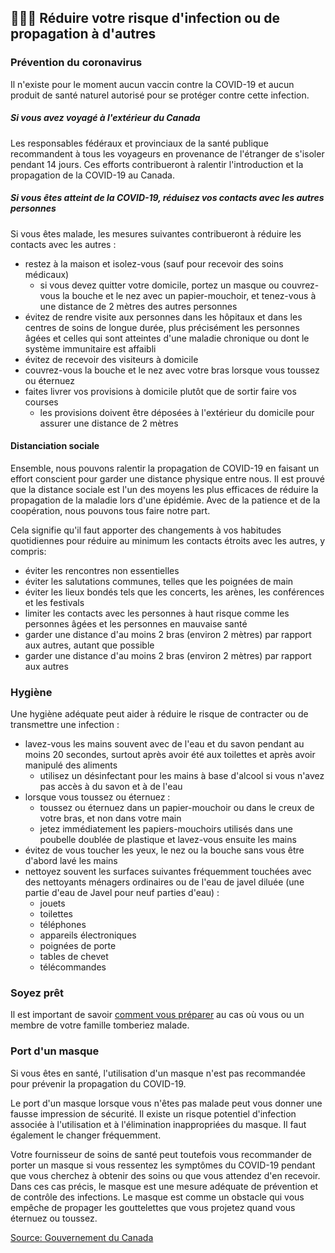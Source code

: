 ## 👨‍👩‍👧 Réduire votre risque d'infection ou de propagation à d'autres

### Prévention du coronavirus

Il n'existe pour le moment aucun vaccin contre la COVID-19 et aucun produit de santé naturel autorisé pour se protéger contre cette infection.

##### Si vous avez voyagé à l'extérieur du Canada

Les responsables fédéraux et provinciaux de la santé publique recommandent à tous les voyageurs en provenance de l'étranger de s'isoler pendant 14 jours. Ces efforts contribueront à ralentir l'introduction et la propagation de la COVID-19 au Canada.

##### Si vous êtes atteint de la COVID-19, réduisez vos contacts avec les autres personnes

Si vous êtes malade, les mesures suivantes contribueront à réduire les contacts avec les autres :

- restez à la maison et isolez-vous (sauf pour recevoir des soins médicaux)
  - si vous devez quitter votre domicile, portez un masque ou couvrez-vous la bouche et le nez avec un papier-mouchoir, et tenez-vous à une distance de 2 mètres des autres personnes
- évitez de rendre visite aux personnes dans les hôpitaux et dans les centres de soins de longue durée, plus précisément les personnes âgées et celles qui sont atteintes d'une maladie chronique ou dont le système immunitaire est affaibli
- évitez de recevoir des visiteurs à domicile
- couvrez-vous la bouche et le nez avec votre bras lorsque vous toussez ou éternuez
- faites livrer vos provisions à domicile plutôt que de sortir faire vos courses
  - les provisions doivent être déposées à l'extérieur du domicile pour assurer une distance de 2 mètres

#### Distanciation sociale

Ensemble, nous pouvons ralentir la propagation de COVID-19 en faisant un effort conscient pour garder une distance physique entre nous. Il est prouvé que la distance sociale est l'un des moyens les plus efficaces de réduire la propagation de la maladie lors d'une épidémie. Avec de la patience et de la coopération, nous pouvons tous faire notre part.

Cela signifie qu'il faut apporter des changements à vos habitudes quotidiennes pour réduire au minimum les contacts étroits avec les autres, y compris:

- éviter les rencontres non essentielles
- éviter les salutations communes, telles que les poignées de main
- éviter les lieux bondés tels que les concerts, les arènes, les conférences et les festivals
- limiter les contacts avec les personnes à haut risque comme les personnes âgées et les personnes en mauvaise santé
- garder une distance d'au moins 2 bras (environ 2 mètres) par rapport aux autres, autant que possible
- garder une distance d'au moins 2 bras (environ 2 mètres) par rapport aux autres

### Hygiène

Une hygiène adéquate peut aider à réduire le risque de contracter ou de transmettre une infection :

- lavez-vous les mains souvent avec de l'eau et du savon pendant au moins 20 secondes, surtout après avoir été aux toilettes et après avoir manipulé des aliments
  - utilisez un désinfectant pour les mains à base d'alcool si vous n'avez pas accès à du savon et à de l'eau
- lorsque vous toussez ou éternuez :
  - toussez ou éternuez dans un papier-mouchoir ou dans le creux de votre bras, et non dans votre main
  - jetez immédiatement les papiers-mouchoirs utilisés dans une poubelle doublée de plastique et lavez-vous ensuite les mains
- évitez de vous toucher les yeux, le nez ou la bouche sans vous être d'abord lavé les mains
- nettoyez souvent les surfaces suivantes fréquemment touchées avec des nettoyants ménagers ordinaires ou de l'eau de javel diluée (une partie d'eau de Javel pour neuf parties d'eau) :
  - jouets
  - toilettes
  - téléphones
  - appareils électroniques
  - poignées de porte
  - tables de chevet
  - télécommandes

### Soyez prêt

Il est important de savoir [comment vous préparer](https://www.canada.ca/fr/sante-publique/services/maladies/2019-nouveau-coronavirus/preparation.html) au cas où vous ou un membre de votre famille tomberiez malade.

### Port d'un masque

Si vous êtes en santé, l'utilisation d'un masque n'est pas recommandée pour prévenir la propagation du COVID-19.

Le port d'un masque lorsque vous n'êtes pas malade peut vous donner une fausse impression de sécurité. Il existe un risque potentiel d'infection associée à l'utilisation et à l'élimination inappropriées du masque. Il faut également le changer fréquemment.

Votre fournisseur de soins de santé peut toutefois vous recommander de porter un masque si vous ressentez les symptômes du COVID-19 pendant que vous cherchez à obtenir des soins ou que vous attendez d'en recevoir. Dans ces cas précis, le masque est une mesure adéquate de prévention et de contrôle des infections. Le masque est comme un obstacle qui vous empêche de propager les gouttelettes que vous projetez quand vous éternuez ou toussez.

[Source: Gouvernement du Canada](https://www.canada.ca/en/public-health/services/diseases/2019-novel-coronavirus-infection/prevention-risks.html)
